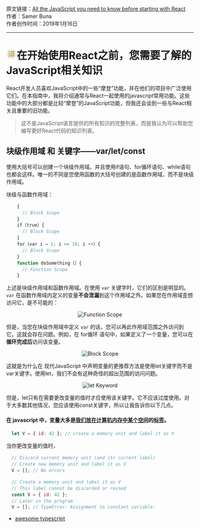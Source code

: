 原文链接：[All the JavaScript you need to know before starting with React](https://medium.com/swlh/all-the-javascript-you-need-to-know-before-starting-with-react-abe2ebffb067 "在开始使用React之前，您需要了解的JavaScript相关知识") <br/>
作者：Samer Buna <br/>
作者创作时间：2019年1月16日

------------------------------------------------------------------------------------------------

# <img src="https://github.com/jimwong666/FEstart/blob/master/translatedArticles/images/publicFile/icon_teranlation.png" alt="译文">在开始使用React之前，您需要了解的JavaScript相关知识


React开发人员喜欢JavaScript中的一些“摩登”功能，并在他们的项目中广泛使用它们。在本指南中，我将介绍通常与React一起使用的javascript常用功能。这些功能中的大部分都是比较“摩登”的JavaScript功能，但我还会谈到一些与React相关且重要的旧功能。

> 这不是JavaScript语言提供的所有知识的完整列表，而是我认为可以帮助您编写更好React代码的知识列表。

## 块级作用域 和 关键字——var/let/const

使用大括号可以创建一个块级作用域。并且使用if语句、for循环语句、while语句也都会这样。唯一的不同是您使用函数的大括号创建的是函数作用域，而不是块级作用域。

块级与函数作用域：

```js
	{ 
	  // Block Scope
	} 
	if（true）{ 
	  // Block Scope
	} 
	for（var i = 1; i <= 10; i ++）{ 
	  // Block Scope
	} 
	function doSomething（）{ 
	  // Function Scope
	}
```

上述是块级作用域和函数作用域。在使用 ```var``` 关键字时，它们的区别是明显的。```var``` 在函数作用域内定义的变量**不会泄漏**到这个作用域之外。如果您在作用域歪想访问它，是不可能的：

<p align="center">
<img src="https://miro.medium.com/max/685/0*RB9KcxFJF34Ov721.png" alt="Function Scope">
</p>

但是，当您在块级作用域中定义 ```var``` 的话，您可以再此作用域范围之外访问到它，这就会存在问题。例如，在 for循环 语句中，如果定义了一个变量，您可以在**循环完成后**访问该变量。

<p align="center">
<img src="https://miro.medium.com/max/690/0*pKaw9CxC4g4RpQxW.png" alt="Block Scope">
</p>

这就是为什么在 现代JavaScript 中声明变量的更推荐方法是使用let关键字而不是var关键字。使用let，我们不会有这种奇怪的超出范围的访问问题。

<p align="center">
<img src="https://miro.medium.com/max/684/0*OcTZeuLZ_cfcnk9Y.png" alt="let Keyword">
</p>

但是，let只有在需要更改变量的值时才应使用该关键字。它不应该过度使用。对于大多数其他情况，您应该使用const关键字，所以让我告诉你以下几点。

#### 在 javascript 中，变量大多是[我们放在计算机内存中某个空间](https://jscomplete.com/learn/beginning-javascript#variables "")的[标签](https://jscomplete.com/learn/beginning-javascript#variables "")。

```js
  let V = { id: 42 }; // create a memory unit and label it as V
```

当你更改变量的值时，



```js
  // Discard current memory unit (and its current label)
  // Create new memory unit and label it as V
  V = []; // No errors
```




```js
  // Create a memory unit and label it as V
  // This label cannot be discarded or reused
  const V = { id: 42 };
  // Later in the program
  V = []; // TypeError: Assignment to constant variable.
```















* [awesome typescript](https://github.com/dzharii/awesome-typescript "awesome typescript")